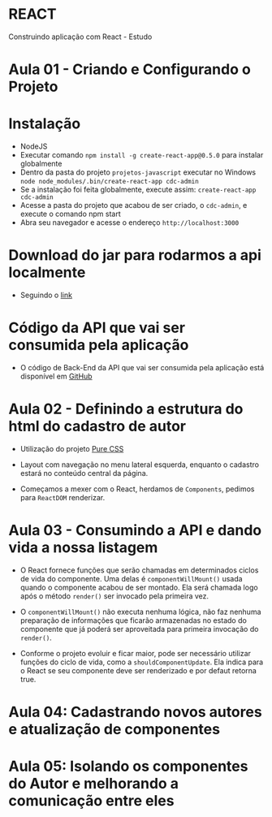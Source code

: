 # REACT
Construindo aplicação com React - Estudo

# Aula 01 - Criando e Configurando o Projeto

# Instalação

* NodeJS
* Executar comando `npm install -g create-react-app@0.5.0` para instalar globalmente
* Dentro da pasta do projeto `projetos-javascript` executar no Windows `node node_modules/.bin/create-react-app cdc-admin`
* Se a instalação foi feita globalmente, execute assim: `create-react-app cdc-admin`
* Acesse a pasta do projeto que acabou de ser criado, o `cdc-admin`, e execute o comando npm start
* Abra seu navegador e acesse o endereço `http://localhost:3000`


# Download do jar para rodarmos a api localmente

* Seguindo o [link](http://bit.ly/jar-api-curso-react)

# Código da API que vai ser consumida pela aplicação

* O código de Back-End da API que vai ser consumida pela aplicação está disponível em [GitHub](https://github.com/alberto-alura/cdcadmin-api)


# Aula 02 - Definindo a estrutura do html do cadastro de autor

* Utilização do projeto [Pure CSS](https://purecss.io/start/)

* Layout com navegação no menu lateral esquerda, enquanto o cadastro estará no conteúdo central da página.

* Começamos a mexer com o React, herdamos de `Components`, pedimos para `ReactDOM` renderizar.

# Aula 03 - Consumindo a API e dando vida a nossa listagem

* O React fornece funções que serão chamadas em determinados ciclos de vida do componente. Uma delas é
`componentWillMount()` usada quando o componente acabou de ser montado. Ela será chamada logo após o
método `render()` ser invocado pela primeira vez.

* O `componentWillMount()` não executa nenhuma lógica, não faz nenhuma preparação de informações que ficarão
armazenadas no estado do componente que já poderá ser aproveitada para primeira invocação do `render()`.

* Conforme o projeto evoluir e ficar maior, pode ser necessário utilizar funções do ciclo de vida, como a
`shouldComponentUpdate`. Ela indica para o React se seu componente deve ser renderizado e por defaut retorna true.

# Aula 04: Cadastrando novos autores e atualização de componentes

# Aula 05: Isolando os componentes do Autor e melhorando a comunicação entre eles
